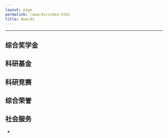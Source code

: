 ```yaml
---
layout: page
permalink: /awards/index.html
title: Awards
---
```


---

## 综合奖学金



## 科研基金



## 科研竞赛



## 综合荣誉



## 社会服务



- 


